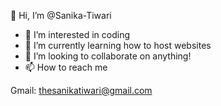 👋 Hi, I’m @Sanika-Tiwari
- 👀 I’m interested in coding
- 🌱 I’m currently learning how to host websites
- 💞️ I’m looking to collaborate on anything!
- 📫 How to reach me 

Gmail: thesanikatiwari@gmail.com

<!---
Sanika-Tiwari/Sanika-Tiwari is a ✨ special ✨ repository because its `README.md` (this file) appears on your GitHub profile.
You can click the Preview link to take a look at your changes.
--->

